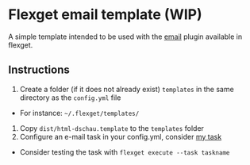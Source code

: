 # Flexget email template (WIP)

A simple template intended to be used with the [email][flexget-email] plugin available in flexget.

## Instructions

1. Create a folder (if it does not already exist) `templates` in the same directory as the `config.yml` file
 - For instance: `~/.flexget/templates/`
1. Copy `dist/html-dschau.template` to the `templates` folder
1. Configure an e-mail task in your config.yml, consider [my task][flexget-email-task]
 - Consider testing the task with `flexget execute --task taskname`

[flexget-email]: http://flexget.com/Plugins/email
[flexget-email-task]: https://github.com/DSchau/flexget-config/blob/master/config.yml#L94-L112
